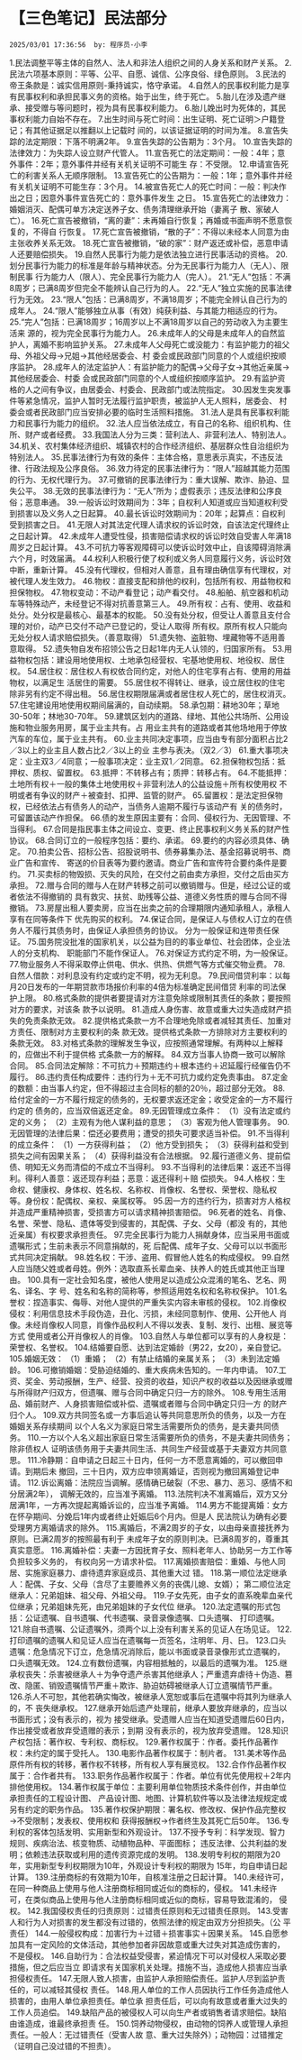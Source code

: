 # 【三色笔记】民法部分
`2025/03/01 17:36:56  by: 程序员·小李`

1.民法调整平等主体的自然人、法人和非法人组织之间的人身关系和财产关系。
2.民法六项基本原则：平等、公平、自愿、诚信、公序良俗、绿色原则。
3.民法的帝王条款是：诚实信用原则-秉持诚实，恪守承诺。
4.自然人的民事权利能力是享有民事权利和承担民事义务的资格。始于出生，终于死亡。
5.胎儿在涉及遗产继承、接受赠与等问题时，视为具有民事权利能力。
6.胎儿娩出时为死体的，其民事权利能力自始不存在。
7.出生时间与死亡时间：出生证明、死亡证明＞户籍登记；有其他证据足以推翻以上记载时
间的，以该证据证明的时间为准。
8.宣告失踪的法定期限：下落不明满2年。
9.宣告失踪的公告期为：3个月。
10.宣告失踪的法律效力：为失踪人设立财产代管人。
11.宣告死亡的法定期间：一般：4年；意外事件：2年；意外事件并经有关机关证明不可能生
存：不受限。
12.申请宣告死亡的利害关系人无顺序限制。
13.宣告死亡的公告期为：一般：1年；意外事件并经有关机关证明不可能生存：3个月。
14.被宣告死亡人的死亡时间：一般：判决作出之日；因意外事件宣告死亡的：意外事件发生
之日。
15.宣告死亡的法律效力：婚姻消灭、配偶可单方决定送养子女、债务清理继承开始（妻离子
散、家破人亡）。
16.死亡宣告被撤销，“离的妻”：未再婚自行恢复；再婚或书面声明不愿意恢复的，不得自
行恢复。
17.死亡宣告被撤销，“散的子”：不得以未经本人同意为由主张收养关系无效。
18.死亡宣告被撤销，“破的家”：财产返还或补偿，恶意申请人还要赔偿损失。
19.自然人民事行为能力是依法独立进行民事活动的资格。
20.划分民事行为能力的标准是年龄与精神状态。分为无民事行为能力人（无人）、限制民事
行为能力人（限人）、完全民事行为能力人（完人）。
21.“无人”包括：不满8周岁；已满8周岁但完全不能辨认自己行为的人。
22.“无人”独立实施的民事法律行为无效。
23.“限人”包括：已满8周岁，不满18周岁；不能完全辨认自己行为的成年人。
24.“限人”能够独立从事（有效）纯获利益、与其能力相适应的行为。
25.“完人”包括：已满18周岁；16周岁以上不满18周岁以自己的劳动收入为主要生活来
源的，视为完全民事行为能力人。
26.未成年人的父母是未成年人的自然监护人，离婚不影响监护关系。
27.未成年人父母死亡或没能力：有监护能力的祖父母、外祖父母→兄姐→其他经居委会、村
委会或民政部门同意的个人或组织按顺序监护。
28.成年人的法定监护人：有监护能力的配偶→父母子女→其他近亲属→其他经居委会、村委
会或民政部门同意的个人或组织按顺序监护。
29.有监护资格的人之间有争议，由居委会、村委会、民政部门或法院指定。
30.因发生突发事件等紧急情况，监护人暂时无法履行监护职责，被监护人无人照料，居委会、
村委会或者民政部门应当安排必要的临时生活照料措施。
31.法人是具有民事权利能力和民事行为能力的组织。
32.法人应当依法成立，有自己的名称、组织机构、住所、财产或者经费。
33.我国法人分为三类：营利法人、非营利法人、特别法人。
34.机关、农村集体经济组织、城镇农村的合作经济组织、基层群众性自治组织为特别法人。
35.民事法律行为有效的条件：主体合格，意思表示真实，不违反法律、行政法规及公序良俗。
36.效力待定的民事法律行为：“限人”超越其能力范围的行为、无权代理行为。
37.可撤销的民事法律行为：重大误解、欺诈、胁迫、显失公平。
38.无效的民事法律行为：“无人”所为；虚假表示；违反法律和公序良俗；恶意串通。
39.一般诉讼时效期间为：3年；自权利人知道或应当知道权利受到损害以及义务人之日起算。
40.最长诉讼时效期间为：20年；起算点：自权利受到损害之日。
41.无限人对其法定代理人请求权的诉讼时效，自该法定代理终止之日起计算。
42.未成年人遭受性侵，损害赔偿请求权的诉讼时效自受害人年满18周岁之日起计算。
43.不可抗力等客观障碍可以使诉讼时效中止，自该障碍消除满六个月，时效届满。
44.权利人积极行使了权利或义务人同意履行义务，诉讼时效中断，重新计算。
45.没有代理权，但相对人善意，且有理由确信享有代理权，对被代理人发生效力。
46.物权：直接支配和排他的权利，包括所有权、用益物权和担保物权。
47.物权变动：不动产看登记；动产看交付。
48.船舶、航空器和机动车等特殊动产，未经登记不得对抗善意第三人。
49.所有权：占有、使用、收益和处分。处分权是最核心、最基本的权能。
50.没有处分权，但受让人善意且支付合理的对价，动产已交付不动产已登记的，受让人取得
所有权。原所有权人只能向无处分权人请求赔偿损失。（善意取得）
51.遗失物、盗脏物、埋藏物等不适用善意取得。
52.遗失物自发布招领公告之日起1年内无人认领的，归国家所有。
53.用益物权包括：建设用地使用权、土地承包经营权、宅基地使用权、地役权、居住权。
54.居住权：居住权人有权依合同约定，对他人的住宅享有占有、使用的用益物权，以满足生
活居住的需要。
55.居住权不得转让、继承，设立居住权的住宅除非另有约定不得出租。
56.居住权期限届满或者居住权人死亡的，居住权消灭。
57.住宅建设用地使用权期间届满的，自动续期。
58.承包期：耕地30年；草地30-50年；林地30-70年。
59.建筑区划内的道路、绿地、其他公共场所、公用设施和物业服务用房，属于业主共有。占
用业主共有的道路或者其他场地用于停放汽车的车位，属于业主共有。
60.业主共同决定事项，应当由专有部分面积占比2／3以上的业主且人数占比2／3以上的业
主参与表决。（双2／3）
61.重大事项决定：业主双3／4同意；一般事项决定：业主双1／2同意。
62.担保物权包括：抵押权、质权、留置权。
63.抵押：不转移占有；质押：转移占有。
64.不能抵押：土地所有权＋一般的集体土地使用权＋非营利法人的公益设施＋所有权使用权
不明或者有争议的财产＋被查封、扣押、监管的财产。
65.留置权：是法定担保物权，已经依法占有债务人的动产，当债务人逾期不履行与该动产有
关的债务时，可留置该动产作担保。
66.债的发生原因主要有：合同、侵权行为、无因管理、不当得利。
67.合同是指民事主体之间设立、变更、终止民事权利义务关系的财产性协议。
68.合同订立的一般程序包括：要约、承诺。
69.要约的内容必须具体、确定。
70.拍卖公告、招标公告、招股说明书、债券募集办法、基金招募说明书、商业广告和宣传、
寄送的价目表等为要约邀请。商业广告和宣传符合要约条件是要约。
71.买卖标的物毁损、灭失的风险，在交付之前由卖方承担，交付之后由买方承担。
72.赠与合同的赠与人在财产转移之前可以撤销赠与。但是，经过公证的或者依法不得撤销的
具有救灾、扶贫、助残等公益、道德义务性质的赠与合同不得撤销。
73.房屋出租人要卖房，应当在出卖之前的合理期限内通知承租人，承租人享有在同等条件下
优先购买的权利。
74.保证合同，是保证人与债权人订立的在债务人不履行其债务时，由保证人承担债务的协议。
分为一般保证和连带责任保证。
75.国务院没批准的国家机关，以公益为目的的事业单位、社会团体，企业法人的分支机构、
职能部门不能作保证人。
76.对保证方式约定不明，为一般保证。
77.物业服务人不得采取停止供电、供水、供热、供燃气等方式催交物业费。
78.自然人借款：对利息没有约定或约定不明，视为无利息。
79.民间借贷利率：以每月20日发布的一年期贷款市场报价利率的4倍为标准确定民间借贷
利率的司法保护上限。
80.格式条款的提供者要提请对方注意免除或限制其责任的条款；要按照对方的要求，对该条
款予以说明。
81.造成人身伤害、故意或重大过失造成财产损失的免责条款无效。
82.提供格式条款一方不合理地免除或者减轻其责任、加重对方责任、限制对方主要权利的条
款无效。提供格式条款一方排除对方主要权利的条款无效。
83.对格式条款的理解发生争议，应按照通常理解。有两种以上解释的，应做出不利于提供格
式条款一方的解释。
84.双方当事人协商一致可以解除合同。
85.合同法定解除：不可抗力＋预期违约＋根本违约＋迟延履行经催告仍不履行。
86.违约责任构成要件：违约行为＋无不可抗力或约定免责事由。
87.定金的数额：由当事人约定，但不得超过主合同标的额的20％，超过部分无效。
88.给付定金的一方不履行规定的债务的，无权要求返还定金；收受定金的一方不履行约定的
债务的，应当双倍返还定金。
89.无因管理成立条件：
（1）没有法定或约定的义务；
（2）主观有为他人谋利益的意思；
（3）客观为他人管理事务。
90.无因管理的法律后果：偿还必要费用；遭受的损失可要求适当补偿。
91.不当得利的成立条件：
（1）一方获得利益；
（2）他方受到损失；
（3）获得利益和受到损失之间有因果关系；
（4）获得利益没有合法根据。
92.履行道德义务、提前偿债、明知无义务而清偿的不成立不当得利。
93.不当得利的法律后果：返还不当得利。得利人善意：返还现存利益；恶意：返还得利＋赔
偿损失。
94.人格权：生命权、健康权、身体权、姓名权、名称权、肖像权、名誉权、荣誉权、隐私权
等。身份权：配偶权、亲权、亲属权等。
95.因一方的违约行为，损害对方人格权并造成严重精神损害，受损害方可以请求精神损害赔偿。
96.死者的姓名、肖像、名誉、荣誉、隐私、遗体等受到侵害的，其配偶、子女、父母（都没
有的，其他近亲属）有权要求承担责任。
97.完全民事行为能力人捐献身体，应当采用书面或遗嘱形式；生前未表示不同意捐献的，死
后配偶、成年子女、父母可以以书面形式共同决定捐献。
98.姓名权：干涉、盗用、假冒他人姓名的构成侵权。
99.自然人应当随父姓或者母姓。例外：选取直系长辈血亲、扶养人的姓氏或其他正当理由。
100.具有一定社会知名度，被他人使用足以造成公众混淆的笔名、艺名、网名、译名、字
号、姓名和名称的简称等，参照适用姓名权和名称权保护。
101.名誉权：捏造事实、侮辱、对他人提供的严重失实内容未审核的侵权。
102.肖像权侵权：利用信息技术手段伪造，丑化、污损，未经同意制作、使用、公开他人
肖像。未经肖像权人同意，肖像作品权利人不得以发表、复制、发行、出租、展览等方式
使用或者公开肖像权人的肖像。
103.自然人与单位都可以享有的人身权是：荣誉权、名誉权。
104.结婚要自愿、达到法定婚龄（男22，女20），亲自登记。
105.婚姻无效：
（1）重婚；
（2）有禁止结婚的亲属关系；
（3）未到法定婚龄。
106.可撤销婚姻：受胁迫结婚的、重大疾病未告知的。一年内申请。
107.工资、奖金、劳动报酬，生产、经营、投资的收益，知识产权的收益以及因继承或赠
与所得财产归双方，但遗嘱、赠与合同中确定只归一方的除外。
108.专用生活用品、婚前财产、人身损害赔偿或补偿、遗嘱或者赠与合同中确定只归一方
的财产归个人。
109.双方共同签名或一方事后追认等共同意思所负的债务，以及一方在婚姻关系存续期间
以个人名义为家庭日常生活需要所负的债务，是夫妻共同债务。
110.一方以个人名义超出家庭日常生活需要所负的债务，不是夫妻共同债务；除非债权人
证明该债务用于夫妻共同生活、共同生产经营或基于夫妻双方共同意思。
111.冷静期：自申请之日起三十日内，任何一方不愿意离婚的，可以撤回申请。到期后未
撤回，三十日内，双方应申领离婚证，否则视为撤回离婚登记申请。
112.诉讼离婚：法院应当调解。感情确已破裂（不忠、暴力、恶习、感情不和分居满2年），
调解无效的，应当准予离婚。
113.法院判决不准离婚后，双方又分居满1年，一方再次提起离婚诉讼的，应当准予离婚。
114.男方不能提离婚：女方在怀孕期间、分娩后1年内或者终止妊娠后6个月内。但是人
民法院认为确有必要受理男方离婚请求的除外。
115.离婚后，不满2周岁的子女，以由母亲直接抚养为原则。已满2周岁的按照最有利于
未成年子女的原则判决。已满8周岁的，尊重其真实意愿。
116.离婚补偿：夫妻一方因抚育子女、照料老年人、协助另一方工作等负担较多义务的，
有权向另一方请求补偿。
117.离婚损害赔偿：重婚、与他人同居、实施家庭暴力、虐待遗弃家庭成员、其他重大过
错。
118.第一顺位法定继承人：配偶、子女、父母（含尽了主要赡养义务的丧偶儿媳、女婿）；
第二顺位法定继承人：兄弟姐妹、祖父母、外祖父母。
119.子女先死，由子女的直系晚辈血亲代位继承；兄弟姐妹先死，由兄弟姐妹的子女代位
继承。
120.法定遗嘱的形式包括：公证遗嘱、自书遗嘱、代书遗嘱、录音录像遗嘱、口头遗嘱、
打印遗嘱。
121.除自书遗嘱、公证遗嘱外，须两个以上没有利害关系的见证人在场见证。
122.打印遗嘱的遗嘱人和见证人应当在遗嘱每一页签名，注明年、月、日。
123.口头遗嘱：危急情况下订立，危急情况消除后，能以书面或录音录像形式立遗嘱的，
口头遗嘱无效。
124.立有数份遗嘱，内容相抵触的，以最后的遗嘱为准。
125.继承权丧失：杀害被继承人＋为争夺遗产杀害其他继承人；严重遗弃虐待＋伪造、篡
改、隐匿、销毁遗嘱情节严重＋欺诈、胁迫妨碍被继承人订立遗嘱情节严重。
126.杀人不可恕，其他若确实悔改，被继承人宽恕或事后在遗嘱中将其列为继承人的，不
丧失继承权。
127.继承开始后遗产处理前，继承人要放弃继承的，应当以书面形式；没有表示的，视为
接受继承。受遗赠人应当在知道受遗赠后60日内，作出接受或者放弃受遗赠的表示；到期
没有表示的，视为放弃受遗赠。
128.知识产权包括：著作权、专利权、商标权。
129.著作权属于：作者。委托作品著作权：未约定的属于受托人。
130.电影作品著作权属于：制片者。
131.美术等作品原件所有权的转移，著作权不转移，所有权人享有展览权。
132.合作作品著作权属于：合作者共有。
133.职务作品著作权属于：作者。单位有优先使用权＋2年内排他使用权。
134.著作权属于单位：主要利用单位物质技术条件创作，并由单位承担责任的工程设计图、
产品设计图、地图、计算机软件等以及法律法规规定或另有约定的职务作品。
135.著作权保护期限：署名权、修改权、保护作品完整权→不受限制；发表权、使用权和
获得报酬权→作者终生及其死亡后50年。
136.专利权的客体包括发明、实用新型和外观设计。
137.不授予专利：科学发现、智力规则、疾病治法、核变物质、动植物品种、平面图标；
违反法律、公共利益的发明；依赖违法获取或利用的遗传资源完成的发明。
138.发明专利权的期限为20年，实用新型专利权期限为10年，外观设计专利权的期限为
15年，均自申请日起计算。
139.注册商标的有效期为10年，自核准注册之日起计算。
140.未经许可，在同一种商品上使用与他人注册商标相同或近似的商标的，侵权。
141.未经许可，在类似商品上使用与他人注册商标相同或近似的商标，容易导致混淆的，
侵权。
142.我国侵权责任的归责原则：过错责任原则和无过错责任原则。
143.受害人和行为人对损害的发生都没有过错的，依照法律的规定由双方分担损失。（公
平责任）
144.一般侵权构成：加害行为＋过错＋损害事实＋因果关系。
145.自愿参加具有一定风险的文体活动，其他参加者非因故意或重大过失对其造成伤害的，
不是侵权。
146.自助行为：合法权益受侵害，紧迫情况下可以对侵权人采取必要措施，但之后应当立
即请求有关国家机关处理。措施不当，造成他人损害应当承担侵权责任。
147.无限人致人损害，由监护人承担赔偿责任。监护人尽到监护责任的，可以减轻其侵权
责任。
148.用人单位的工作人员因执行工作任务造成他人损害的，由用人单位承担责任。单位承
担责任后，可以向有故意或者重大过失的工作人员追偿。
149.缺陷产品的被侵权人可以向生产者或销售者请求赔偿。缺陷由谁造成，谁最终承担责
任。
150.饲养动物侵权，由动物的饲养人或管理人承担责任。一般人：无过错责任（受害人故
意、重大过失除外）；动物园：过错推定（证明自己没过错的不担责）。